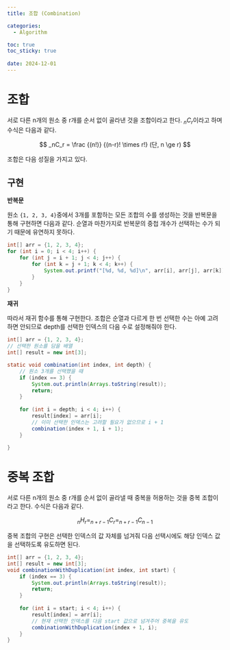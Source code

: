 ```yaml
---
title: 조합 (Combination)

categories:
  - Algorithm

toc: true
toc_sticky: true
 
date: 2024-12-01
---
```


# 조합

서로 다른 n개의 원소 중 r개를 순서 없이 골라낸 것을 조합이라고 한다. $_nC_r$이라고 하며 수식은 다음과 같다.

$$
_nC_r = \frac {(n!)} {(n-r)! \times r!} (단, n \ge r)
$$

조합은 다음 성질을 가지고 있다. 

## 구현

**반복문**

원소 `{1, 2, 3, 4}`중에서 3개를 포함하는 모든 조합의 수를 생성하는 것을 반복문을 통해 구현하면 다음과 같다. 순열과 마찬가지로 반복문의 중첩 개수가 선택하는 수가 되기 때문에 유연하지 못하다.

```java
int[] arr = {1, 2, 3, 4};
for (int i = 0; i < 4; i++) {
	for (int j = i + 1; j < 4; j++) {
		for (int k = j + 1; k < 4; k++) {
			System.out.printf("[%d, %d, %d]\n", arr[i], arr[j], arr[k]);
		}
	}
}
```

**재귀**

따라서 재귀 함수를 통해 구현한다. 조합은 순열과 다르게 한 번 선택한 수는 아예 고려하면 안되므로 depth를 선택한 인덱스의 다음 수로 설정해줘야 한다.

```java
int[] arr = {1, 2, 3, 4};
// 선택한 원소를 담을 배열
int[] result = new int[3];

static void combination(int index, int depth) {
	// 원소 3개를 선택했을 때
	if (index == 3) {
		System.out.println(Arrays.toString(result));
		return;
	}
	
	for (int i = depth; i < 4; i++) {
		result[index] = arr[i];
		// 이미 선택한 인덱스는 고려할 필요가 없으므로 i + 1
		combination(index + 1, i + 1);
	}
	
}
```

# 중복 조합

서로 다른 n개의 원소 중 r개를 순서 없이 골라낼 때 중복을 허용하는 것을 중복 조합이라고 한다. 수식은 다음과 같다.

$$
_nH_r = _{n + r - 1}C_r = _{n + r - 1}C_{n - 1}
$$

중복 조합의 구현은 선택한 인덱스의 값 자체를 넘겨줘 다음 선택시에도 해당 인덱스 값을 선택하도록 유도하면 된다.

```java
int[] arr = {1, 2, 3, 4};
int[] result = new int[3];
void combinationWithDuplication(int index, int start) {
	if (index == 3) {
		System.out.println(Arrays.toString(result));
		return;
	}
	
	for (int i = start; i < 4; i++) {
		result[index] = arr[i];
		// 현재 선택한 인덱스를 다음 start 값으로 넘겨주어 중복을 유도
		combinationWithDuplication(index + 1, i);
	}
}
```